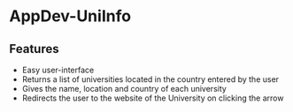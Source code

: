 # AppDev-UniInfo



## Features
* Easy user-interface
* Returns a list of universities located in the country entered by the user
* Gives the name, location and country of each university
* Redirects the user to the website of the University on clicking the arrow

